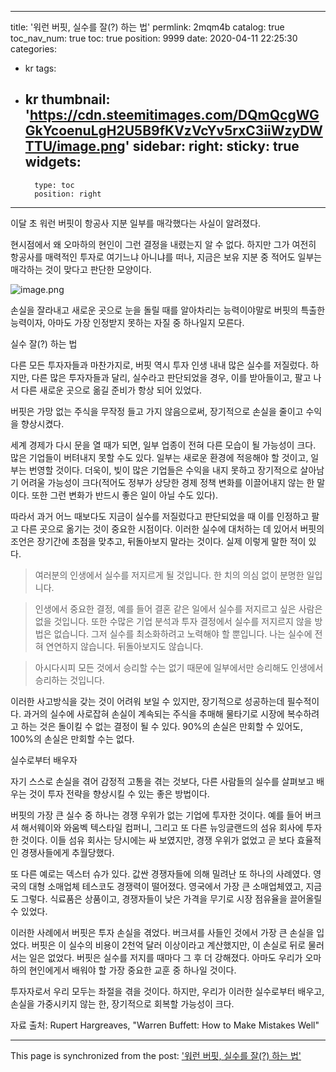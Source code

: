 
---
title: '워런 버핏, 실수를 잘(?) 하는 법'
permlink: 2mqm4b
catalog: true
toc_nav_num: true
toc: true
position: 9999
date: 2020-04-11 22:25:30
categories:
- kr
tags:
- kr
thumbnail: 'https://cdn.steemitimages.com/DQmQcgWGGkYcoenuLgH2U5B9fKVzVcYv5rxC3iiWzyDWTTU/image.png'
sidebar:
    right:
        sticky: true
widgets:
    -
        type: toc
        position: right
---


이달 초 워런 버핏이 항공사 지분 일부를 매각했다는 사실이 알려졌다.


현시점에서 왜 오마하의 현인이 그런 결정을 내렸는지 알 수 없다. 하지만 그가 여전히 항공사를 매력적인 투자로 여기느냐 아니냐를 떠나, 지금은 보유 지분 중 적어도 일부는 매각하는 것이 맞다고 판단한 모양이다.


![image.png](https://cdn.steemitimages.com/DQmQcgWGGkYcoenuLgH2U5B9fKVzVcYv5rxC3iiWzyDWTTU/image.png)



손실을 잘라내고 새로운 곳으로 눈을 돌릴 때를 알아차리는 능력이야말로 버핏의 특출한 능력이자, 아마도 가장 인정받지 못하는 자질 중 하나일지 모른다.


실수 잘(?) 하는 법


다른 모든 투자자들과 마찬가지로, 버핏 역시 투자 인생 내내 많은 실수를 저질렀다. 하지만, 다른 많은 투자자들과 달리, 실수라고 판단되었을 경우, 이를 받아들이고, 팔고 나서 다른 새로운 곳으로 옮길 준비가 항상 되어 있었다.


버핏은 가망 없는 주식을 무작정 들고 가지 않음으로써, 장기적으로 손실을 줄이고 수익을 향상시켰다.


세계 경제가 다시 문을 열 때가 되면, 일부 업종이 전혀 다른 모습이 될 가능성이 크다. 많은 기업들이 버텨내지 못할 수도 있다. 일부는 새로운 환경에 적응해야 할 것이고, 일부는 번영할 것이다. 더욱이, 빚이 많은 기업들은 수익을 내지 못하고 장기적으로 살아남기 어려울 가능성이 크다(적어도 정부가 상당한 경제 정책 변화를 이끌어내지 않는 한 말이다. 또한 그런 변화가 반드시 좋은 일이 아닐 수도 있다).


따라서 과거 어느 때보다도 지금이 실수를 저질렀다고 판단되었을 때 이를 인정하고 팔고 다른 곳으로 옮기는 것이 중요한 시점이다. 이러한 실수에 대처하는 데 있어서 버핏의 조언은 장기간에 초점을 맞추고, 뒤돌아보지 말라는 것이다. 실제 이렇게 말한 적이 있다.


>여러분의 인생에서 실수를 저지르게 될 것입니다. 한 치의 의심 없이 분명한 일입니다.


>인생에서 중요한 결정, 예를 들어 결혼 같은 일에서 실수를 저지르고 싶은 사람은 없을 것입니다. 또한 수많은 기업 분석과 투자 결정에서 실수를 저지르지 않을 방법은 없습니다. 그저 실수를 최소화하려고 노력해야 할 뿐입니다. 나는 실수에 전혀 연연하지 않습니다. 뒤돌아보지도 않습니다.


>아시다시피 모든 것에서 승리할 수는 없기 때문에 일부에서만 승리해도 인생에서 승리하는 것입니다.


이러한 사고방식을 갖는 것이 어려워 보일 수 있지만, 장기적으로 성공하는데 필수적이다. 과거의 실수에 사로잡혀 손실이 계속되는 주식을 추매해 물타기로 시장에 복수하려고 하는 것은 돌이킬 수 없는 결정이 될 수 있다. 90%의 손실은 만회할 수 있어도, 100%의 손실은 만회할 수는 없다.


실수로부터 배우자


자기 스스로 손실을 겪어 감정적 고통을 겪는 것보다, 다른 사람들의 실수를 살펴보고 배우는 것이 투자 전략을 향상시킬 수 있는 좋은 방법이다.


버핏의 가장 큰 실수 중 하나는 경쟁 우위가 없는 기업에 투자한 것이다. 예를 들어 버크셔 해서웨이와 와움벡 텍스타일 컴퍼니, 그리고 또 다른 뉴잉글랜드의 섬유 회사에 투자한 것이다. 이들 섬유 회사는 당시에는 싸 보였지만, 경쟁 우위가 없었고 곧 보다 효율적인 경쟁사들에게 추월당했다.


또 다른 예로는 덱스터 슈가 있다. 값싼 경쟁자들에 의해 밀려난 또 하나의 사례였다. 영국의 대형 소매업체 테스코도 경쟁력이 떨어졌다. 영국에서 가장 큰 소매업체였고, 지금도 그렇다. 식료품은 상품이고, 경쟁자들이 낮은 가격을 무기로 시장 점유율을 끌어올릴 수 있었다.


이러한 사례에서 버핏은 투자 손실을 겪었다. 버크셔를 사들인 것에서 가장 큰 손실을 입었다. 버핏은 이 실수의 비용이 2천억 달러 이상이라고 계산했지만, 이 손실로 뒤로 물러서는 일은 없었다. 버핏은 실수를 저지를 때마다 그 후 더 강해졌다. 아마도 우리가 오마하의 현인에게서 배워야 할 가장 중요한 교훈 중 하나일 것이다.


투자자로서 우리 모두는 좌절을 겪을 것이다. 하지만, 우리가 이러한 실수로부터 배우고, 손실을 가중시키지 않는 한, 장기적으로 회복할 가능성이 크다.


자료 출처: Rupert Hargreaves, "Warren Buffett: How to Make Mistakes Well"

- - -

This page is synchronized from the post: ['워런 버핏, 실수를 잘(?) 하는 법'](https://steemit.com/@pius.pius/2mqm4b)
